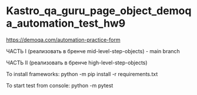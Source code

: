 # Kastro_qa_guru_page_object_demoqa_automation_test_hw9
https://demoqa.com/automation-practice-form

ЧАСТЬ I (реализовать в бренче mid-level-step-objects) - main branch

ЧАСТЬ II (реализовать в бренче high-level-step-objects)

To install frameworks:
python -m pip install -r requirements.txt

To start test from console:
python -m  pytest
